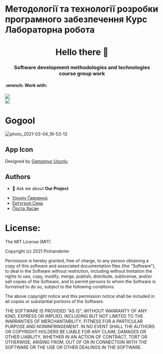 
# Методології та технології розробки програмного забезпечення Курс Лабораторна робота
<h1 align="center">Hello there 👋</h1>
<h3 align="center">Software development methodologies and technologies course group work</h3>
<h4> :wrench: Work with: </h4>

<img src="https://img.shields.io/badge/-Java-0066ff?style=for-the-badge&logo=java&logoColor=white"> <br />
<img src="https://img.shields.io/badge/-AndroidStudio-6600ff?style=for-the-badge&logo=AndroidStudio&logoColor=white"> <br />

# Gogool 
![photo_2021-03-04_19-53-13](https://user-images.githubusercontent.com/57841309/110007383-4501b800-7d23-11eb-86b1-7923033ad946.jpg)

## App Icon
Designed by [Gamzenur Uzunlu](pinahnderler@gmail.com)

## **Authors**
- 💬  Ask we about **Our Project**

 * [Узунлу Ґамзенур](https://github.com/pinhanderler)
 * [Ертугрул Сена](https://github.com/senaertugrul)
 * [Поста Хасан](https://github.com/hasanposta)



# License:
The MIT License (MIT)

Copyright (c) 2021  Pinhanderler

Permission is hereby granted, free of charge, to any person obtaining a copy
of this software and associated documentation files (the "Software"), to deal
in the Software without restriction, including without limitation the rights
to use, copy, modify, merge, publish, distribute, sublicense, and/or sell
copies of the Software, and to permit persons to whom the Software is
furnished to do so, subject to the following conditions:

The above copyright notice and this permission notice shall be included in all
copies or substantial portions of the Software.

THE SOFTWARE IS PROVIDED "AS IS", WITHOUT WARRANTY OF ANY KIND, EXPRESS OR
IMPLIED, INCLUDING BUT NOT LIMITED TO THE WARRANTIES OF MERCHANTABILITY,
FITNESS FOR A PARTICULAR PURPOSE AND NONINFRINGEMENT. IN NO EVENT SHALL THE
AUTHORS OR COPYRIGHT HOLDERS BE LIABLE FOR ANY CLAIM, DAMAGES OR OTHER
LIABILITY, WHETHER IN AN ACTION OF CONTRACT, TORT OR OTHERWISE, ARISING FROM,
OUT OF OR IN CONNECTION WITH THE SOFTWARE OR THE USE OR OTHER DEALINGS IN THE
SOFTWARE.
